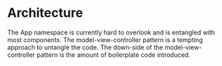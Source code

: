 Architecture
============

The App namespace is currently hard to overlook and is entangled with most components.
The model-view-controller pattern is a tempting approach to untangle the code.
The down-side of the model-view-controller pattern is the amount of boilerplate code introduced.
